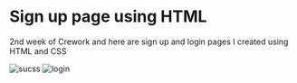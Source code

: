 # Sign up page using HTML

2nd week of Crework and here are sign up and login pages I created using HTML and CSS

![sucss](https://user-images.githubusercontent.com/98473484/182025187-0767d0d0-b2f3-48c6-be9b-79b1a44f172b.png)
![login](https://user-images.githubusercontent.com/98473484/182025255-34a34dd8-0731-49ab-8bb4-9b1d49fc0399.png)
